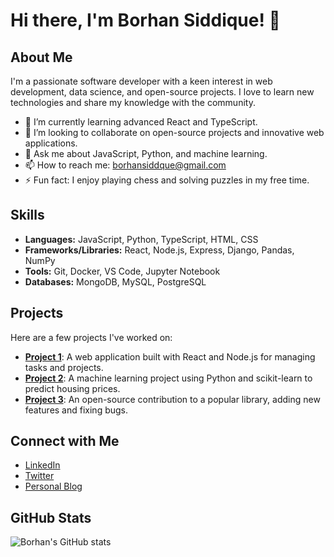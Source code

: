 # Hi there, I'm Borhan Siddique! 👋

## About Me
I'm a passionate software developer with a keen interest in web development, data science, and open-source projects. I love to learn new technologies and share my knowledge with the community.

- 🌱 I’m currently learning advanced React and TypeScript.
- 👯 I’m looking to collaborate on open-source projects and innovative web applications.
- 💬 Ask me about JavaScript, Python, and machine learning.
- 📫 How to reach me: [borhansiddque@gmail.com](mailto:borhansiddque19@gmail.com)
- ⚡ Fun fact: I enjoy playing chess and solving puzzles in my free time.

## Skills
- **Languages:** JavaScript, Python, TypeScript, HTML, CSS
- **Frameworks/Libraries:** React, Node.js, Express, Django, Pandas, NumPy
- **Tools:** Git, Docker, VS Code, Jupyter Notebook
- **Databases:** MongoDB, MySQL, PostgreSQL

## Projects
Here are a few projects I've worked on:

- [**Project 1**](https://github.com/borhansiddque/project1): A web application built with React and Node.js for managing tasks and projects.
- [**Project 2**](https://github.com/borhansiddque/project2): A machine learning project using Python and scikit-learn to predict housing prices.
- [**Project 3**](https://github.com/borhansiddque/project3): An open-source contribution to a popular library, adding new features and fixing bugs.

## Connect with Me
- [LinkedIn](https://www.linkedin.com/in/borhansiddque/)
- [Twitter](https://twitter.com/borhansiddque)
- [Personal Blog](https://borhansiddque.dev)

## GitHub Stats
![Borhan's GitHub stats](https://github-readme-stats.vercel.app/api?username=borhansiddque&show_icons=true&theme=radical)

<!--
**borhansiddque/borhansiddque** is a ✨ _special_ ✨ repository because its `README.md` (this file) appears on your GitHub profile.
You can click the Preview link to take a look at your changes.
-->
